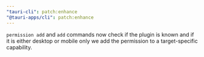 ```yaml
---
"tauri-cli": patch:enhance
"@tauri-apps/cli": patch:enhance
---
```


`permission add` and `add` commands now check if the plugin is known and if it is either desktop or mobile only
we add the permission to a target-specific capability.
